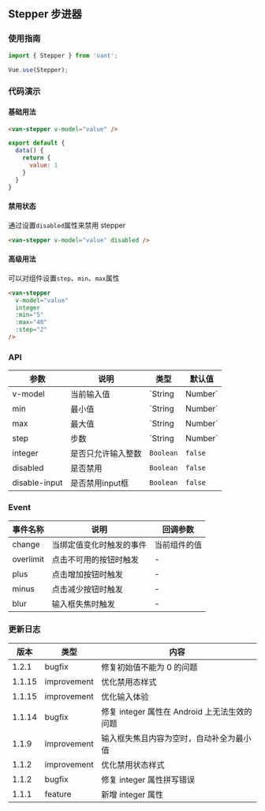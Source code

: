 ## Stepper 步进器

### 使用指南
``` javascript
import { Stepper } from 'vant';

Vue.use(Stepper);
```

### 代码演示

#### 基础用法

```html
<van-stepper v-model="value" />
```

```javascript
export default {
  data() {
    return {
      value: 1
    }
  }
}
```

#### 禁用状态
通过设置`disabled`属性来禁用 stepper

```html
<van-stepper v-model="value" disabled />
```

#### 高级用法

可以对组件设置`step`、`min`、`max`属性

```html
<van-stepper
  v-model="value"
  integer
  :min="5"
  :max="40"
  :step="2"
/>
```

### API

| 参数 | 说明 | 类型 | 默认值 |
|-----------|-----------|-----------|-------------|
| v-model | 当前输入值 | `String | Number` | 最小值 |
| min | 最小值 | `String | Number` | `1` |
| max | 最大值 | `String | Number` | - |
| step | 步数 | `String | Number` | `1` |
| integer | 是否只允许输入整数 | `Boolean` | `false` |
| disabled | 是否禁用 | `Boolean` | `false` |
| disable-input | 是否禁用input框 | `Boolean` | `false` |

### Event

| 事件名称 | 说明 | 回调参数 |
|-----------|-----------|-----------|
| change | 当绑定值变化时触发的事件 | 当前组件的值 |
| overlimit | 点击不可用的按钮时触发 | - |
| plus | 点击增加按钮时触发 | - |
| minus | 点击减少按钮时触发 | - |
| blur | 输入框失焦时触发 | - |

### 更新日志

| 版本 | 类型 | 内容 |
|-----------|-----------|-----------|
| 1.2.1 | bugfix | 修复初始值不能为 0 的问题 |
| 1.1.15 | improvement | 优化禁用态样式 |
| 1.1.15 | improvement | 优化输入体验 |
| 1.1.14 | bugfix | 修复 integer 属性在 Android 上无法生效的问题 |
| 1.1.9 | improvement | 输入框失焦且内容为空时，自动补全为最小值 |
| 1.1.2 | improvement | 优化禁用状态样式 |
| 1.1.2 | bugfix | 修复 integer 属性拼写错误 |
| 1.1.1 | feature | 新增 integer 属性 |
